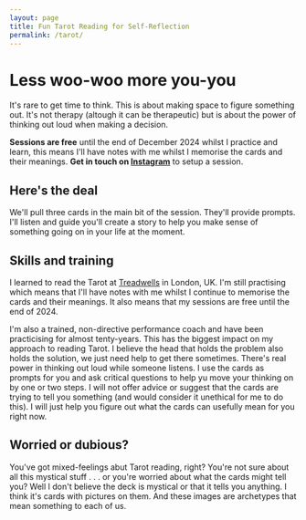 ```yaml
---
layout: page
title: Fun Tarot Reading for Self-Reflection
permalink: /tarot/
---
```


# Less woo-woo more you-you

It's rare to get time to think. This is about making space to figure something out. It's not therapy (altough it can be therapeutic) but is about the power of thinking out loud when making a decision.

**Sessions are free** until the end of December 2024 whilst I practice and learn, this means I'll have notes with me whilst I memorise the cards and their meanings. 
**Get in touch on [Instagram](https://www.instagram.com/psychotropicscott/)** to setup a session.

## Here's the deal

We'll pull three cards in the main bit of the session. They'll provide prompts. I'll listen and guide you'll create a story to help you make sense of something going on in your life at the moment.

## Skills and training

I learned to read the Tarot at [Treadwells](https://www.treadwells-london.com/) in London, UK. I'm still practising which means that I'll have notes with me whilst I continue to memorise the cards and their meanings. It also means that my sessions are free until the end of 2024.

I'm also a trained, non-directive performance coach and have been practicising for almost tenty-years. This has the biggest impact on my approach to reading Tarot. I believe the head that holds the problem also holds the solution, we just need help to get there sometimes. There's real power in thinking out loud while someone listens. I use the cards as prompts for you and ask critical questions to help yu move your thinking on by one or two steps. I will not offer advice or suggest that the cards are trying to tell you something (and would consider it unethical for me to do this). I will just help you figure out what the cards can usefully mean for you right now.

## Worried or dubious?

You've got mixed-feelings abut Tarot reading, right? You're not sure about all this mystical stuff . . . or you're worried about what the cards might tell you? Well I don't believe the deck is mystical or that it tells you anything. I think it's cards with pictures on them. And these images are archetypes that mean something to each of us.
